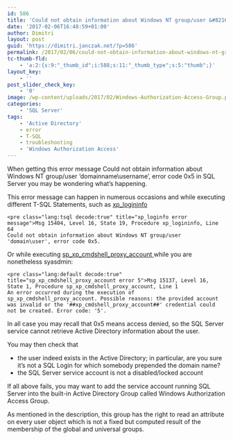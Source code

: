 ```yaml
---
id: 586
title: 'Could not obtain information about Windows NT group/user &#8216;domain\user&#8217;, error code 0x5'
date: '2017-02-06T16:48:59+01:00'
author: Dimitri
layout: post
guid: 'https://dimitri.janczak.net/?p=586'
permalink: /2017/02/06/could-not-obtain-information-about-windows-nt-groupuser-domainuser-error-code-0x5/
tc-thumb-fld:
    - 'a:2:{s:9:"_thumb_id";i:588;s:11:"_thumb_type";s:5:"thumb";}'
layout_key:
    - ''
post_slider_check_key:
    - '0'
image: /wp-content/uploads/2017/02/Windows-Authorization-Access-Group.png
categories:
    - 'SQL Server'
tags:
    - 'Active Directory'
    - error
    - T-SQL
    - troubleshooting
    - 'Windows Authorization Access'
---
```


When getting this error message <span lang="EN-US">Could not obtain information about Windows NT group/user ‘domainname\\username’, error code 0x5 in SQL Server you may be wondering what’s happening.</span>

This error message can happen in numerous occasions and while executing different T-SQL Statements, such as [xp\_logininfo](https://msdn.microsoft.com/en-us/library/ms190369.aspx)

```
<pre class="lang:tsql decode:true" title="xp_loginfo error message">Msg 15404, Level 16, State 19, Procedure xp_logininfo, Line 64
Could not obtain information about Windows NT group/user 'domain\user', error code 0x5.
```

Or while executing [sp\_xp\_cmdshell\_proxy\_account ](https://msdn.microsoft.com/en-us/library/ms190359.aspx)while you are nonetheless syasdmin:

```
<pre class="lang:default decode:true" title="sp_xp_cmdshell_proxy_account error 5">Msg 15137, Level 16, State 1, Procedure sp_xp_cmdshell_proxy_account, Line 1
An error occurred during the execution of sp_xp_cmdshell_proxy_account. Possible reasons: the provided account was invalid or the '##xp_cmdshell_proxy_account##' credential could not be created. Error code: '5'.
```

In all case you may recall that 0x5 means access denied, so the SQL Server service cannot retrieve Active Directory information about the user.

You may then check that

- the user indeed exists in the Active Directory; in particular, are you sure it’s not a SQL Login for which somebody prepended the domain name?
- the SQL Server service account is not a disabled/locked account

If all above fails, you may want to add the service account running SQL Server into the built-in Active Directory Group called Windows Authorization Access Group.

As mentioned in the description, this group has the right to read an attribute on every user object which is not a fixed but computed result of the membership of the global and universal groups.
